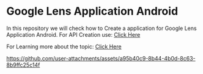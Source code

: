 # Google Lens Application Android

In this repository we will check how to Create a application for Google Lens Application Android.
For API Creation use: <a href="https://serpapi.com/search-api">Click Here</a>

For Learning more about the topic: <a href="https://www.geeksforgeeks.org/how-to-create-google-lens-application-in-android/">Click Here</a>


https://github.com/user-attachments/assets/a95b40c9-8b44-4b0d-8c63-8b9ffc25c14f

